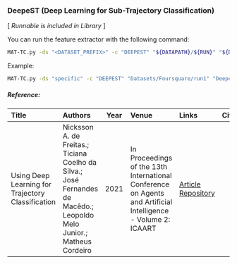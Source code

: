### DeepeST (Deep Learning for Sub-Trajectory Classification)

\[ *Runnable is included in Library* \]

You can run the feature extractor with the following command:
```bash
MAT-TC.py -ds "<DATASET_PREFIX>" -c "DEEPEST" "${DATAPATH}/${RUN}" "${DIR}"
```

Example:
```bash
MAT-TC.py -ds "specific" -c "DEEPEST" "Datasets/Foursquare/run1" "DeepeST"
```


##### Reference:

| Title | Authors | Year | Venue | Links | Cite |
|:------|:--------|------|:------|:------|:----:|
| Using Deep Learning for Trajectory Classification | Nicksson A. de Freitas.; Ticiana Coelho da Silva.; José Fernandes de Macêdo.; Leopoldo Melo Junior.; Matheus Cordeiro | 2021 | In Proceedings of the 13th International Conference on Agents and Artificial Intelligence - Volume 2: ICAART | [Article](http://dx.doi.org/10.5220/0010227906640671) [Repository](https://github.com/nickssonfreitas/ICAART2021) |  |